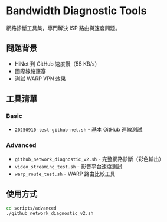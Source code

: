 # Bandwidth Diagnostic Tools

網路診斷工具集，專門解決 ISP 路由與速度問題。

## 問題背景
- HiNet 到 GitHub 速度慢（55 KB/s）
- 國際線路壅塞
- 測試 WARP VPN 效果

## 工具清單

### Basic
- `20250910-test-github-net.sh` - 基本 GitHub 連線測試

### Advanced  
- `github_network_diagnostic_v2.sh` - 完整網路診斷（彩色輸出）
- `video_streaming_test.sh` - 影音平台速度測試
- `warp_route_test.sh` - WARP 路由比較工具

## 使用方式

```bash
cd scripts/advanced
./github_network_diagnostic_v2.sh

